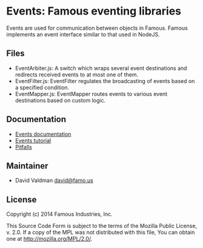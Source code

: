 Events: Famous eventing libraries
=================================

Events are used for communication between objects in Famous.  Famous implements 
an event interface similar to that used in NodeJS.


## Files

- EventArbiter.js: A switch which wraps several event destinations and redirects 
  received events to at most one of them.
- EventFilter.js: EventFilter regulates the broadcasting of events based on a 
  specified condition.
- EventMapper.js: EventMapper routes events to various event destinations based 
  on custom logic.


## Documentation

- [Events documentation][events-documentation]
- [Events tutorial][events-tutorial]
- [Pitfalls][pitfalls]


## Maintainer

- David Valdman <david@famo.us>


## License

Copyright (c) 2014 Famous Industries, Inc.

This Source Code Form is subject to the terms of the Mozilla Public License, 
v. 2.0. If a copy of the MPL was not distributed with this file, You can obtain 
one at http://mozilla.org/MPL/2.0/.


[events-documentation]: http://launch.famo.us/docs/events
[events-tutorial]: http://launch.famo.us/learn/events
[pitfalls]: launch.famo.us/learn/pitfalls
